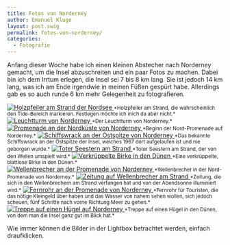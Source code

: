 ```yaml
---
title: Fotos von Norderney
author: Emanuel Kluge
layout: post.swig
permalink: fotos-von-norderney/
categories:
  - Fotografie
---
```


Anfang dieser Woche habe ich einen kleinen Abstecher nach Norderney gemacht, um die Insel abzuschreiten und ein paar Fotos zu machen. Dabei bin ich dem Irrtum erlegen, die Insel sei 7 bis 8 km lang. Sie ist jedoch 14 km lang, was ich am Ende irgendwie in meinen Füßen gespürt habe. Allerdings gab es so auch runde 6 km mehr Gelegenheit zu fotografieren.

<a href="/wp-content/uploads/2009/09/holzpfeiler-am-strand-der-nordsee.jpg" rel="lightbox">
  <noscript data-src="/wp-content/uploads/2009/09/holzpfeiler-am-strand-der-nordsee-480x319.jpg" data-alt="Holzpfeiler am Strand der Nordsee">
<img src="/wp-content/uploads/2009/09/holzpfeiler-am-strand-der-nordsee-480x319.jpg" alt="Holzpfeiler am Strand der Nordsee">
</noscript></a>  
<small>*Holzpfeiler am Strand, die wahrscheinlich den Tide-Bereich markieren. Festlegen möchte ich mich da aber nicht.*</small>

<a href="/wp-content/uploads/2009/09/leuchtturm-von-norderney.jpg" rel="lightbox">
  <noscript data-src="/wp-content/uploads/2009/09/leuchtturm-von-norderney-480x319.jpg" data-alt="Leuchtturm von Norderney">
<img src="/wp-content/uploads/2009/09/leuchtturm-von-norderney-480x319.jpg" alt="Leuchtturm von Norderney">
</noscript>
</a>  
<small>*Der Leuchtturm von Norderney.*</small>

<a href="/wp-content/uploads/2009/09/promenade-an-der-nordkueste-von-norderney.jpg" rel="lightbox">
  <noscript data-src="/wp-content/uploads/2009/09/promenade-an-der-nordkueste-von-norderney-480x319.jpg" data-alt="Promenade an der Nordküste von Norderney">
<img src="/wp-content/uploads/2009/09/promenade-an-der-nordkueste-von-norderney-480x319.jpg" alt="Promenade an der Nordküste von Norderney">
</noscript>
</a>  
<small>*Beginn der Nord-Promenade auf Norderney.*</small>

<a href="/wp-content/uploads/2009/09/schiffswrack-an-der-ostspitze-von-norderney.jpg" rel="lightbox">
  <noscript data-src="/wp-content/uploads/2009/09/schiffswrack-an-der-ostspitze-von-norderney-480x319.jpg" data-alt="Schiffswrack an der Ostspitze von Norderney">
<img src="/wp-content/uploads/2009/09/schiffswrack-an-der-ostspitze-von-norderney-480x319.jpg" alt="Schiffswrack an der Ostspitze von Norderney">
</noscript>
</a>  
<small>*Das bekannte Schiffswrack an der Ostspitze der Insel, welches 1967 dort aufgelaufen ist und nie geborgen wurde.*</small>

<a href="/wp-content/uploads/2009/09/toter-seestern-am-strand.jpg" rel="lightbox">
  <noscript data-src="/wp-content/uploads/2009/09/toter-seestern-am-strand-480x319.jpg" data-alt="Toter Seestern am Strand">
<img src="/wp-content/uploads/2009/09/toter-seestern-am-strand-480x319.jpg" alt="Toter Seestern am Strand">
</noscript>
</a>  
<small>*Toter Seestern am Strand, der von den Wellen umspielt wird.*</small>

<a href="/wp-content/uploads/2009/09/verkrueppelte-birke-in-den-duenen.jpg" rel="lightbox">
  <noscript data-src="/wp-content/uploads/2009/09/verkrueppelte-birke-in-den-duenen-480x319.jpg" data-alt="Verkrüppelte Birke in den Dünen">
<img src="/wp-content/uploads/2009/09/verkrueppelte-birke-in-den-duenen-480x319.jpg" alt="Verkrüppelte Birke in den Dünen">
</noscript></a>  
<small>*Eine verkrüppelte, blattlose Birke in den Dünen.*</small>

<a href="/wp-content/uploads/2009/09/wellenbrecher-an-der-promenade-von-norderney.jpg" rel="lightbox">
  <noscript data-src="/wp-content/uploads/2009/09/wellenbrecher-an-der-promenade-von-norderney-480x319.jpg" data-alt="Wellenbrecher an der Promenade von Norderney">
<img src="/wp-content/uploads/2009/09/wellenbrecher-an-der-promenade-von-norderney-480x319.jpg" alt="Wellenbrecher an der Promenade von Norderney">
</noscript></a>  
<small>*Wellenbrecher in der Nord-Promenade von Norderney.*</small>

<a href="/wp-content/uploads/2009/09/zeitung-auf-wellenbrecher-am-strand.jpg" rel="lightbox">
  <noscript data-src="/wp-content/uploads/2009/09/zeitung-auf-wellenbrecher-am-strand-480x319.jpg" data-alt="Zeitung auf Wellenbrecher am Strand">
<img src="/wp-content/uploads/2009/09/zeitung-auf-wellenbrecher-am-strand-480x319.jpg" alt="Zeitung auf Wellenbrecher am Strand">
</noscript></a>  
<small>*Zeitung, die sich in den Wellenbrechern am Strand verfangen hat und von der Abendsonne illuminiert wird.*</small>

<a href="/wp-content/uploads/2009/09/fernrohr-an-der-promenade-von-norderney.jpg" rel="lightbox">
  <noscript data-src="/wp-content/uploads/2009/09/fernrohr-an-der-promenade-von-norderney-480x319.jpg" data-alt="Fernrohr an der Promenade von Norderney">
<img src="/wp-content/uploads/2009/09/fernrohr-an-der-promenade-von-norderney-480x319.jpg" alt="Fernrohr an der Promenade von Norderney">
</noscript></a>  
<small>*Fernrohr für Touristen, die das nötige Kleingeld über haben und das Wasser von nahem sehen wollen, sich jedoch scheuen, fünf Schritte nach vorne Richtung Meer zu gehen.*</small>

<a href="/wp-content/uploads/2009/09/treppe-auf-einen-huegel-auf-norderney.jpg" rel="lightbox">
  <noscript data-src="/wp-content/uploads/2009/09/treppe-auf-einen-huegel-auf-norderney-480x306.jpg" data-alt="Treppe auf einen Hügel auf Norderney">
<img src="/wp-content/uploads/2009/09/treppe-auf-einen-huegel-auf-norderney-480x306.jpg" alt="Treppe auf einen Hügel auf Norderney">
</noscript></a>  
<small>*Treppe auf einen Hügel in den Dünen, von dem man die Insel ganz gut im Blick hat.*</small>

Wie immer können die Bilder in der Lightbox betrachtet werden, einfach draufklicken.
